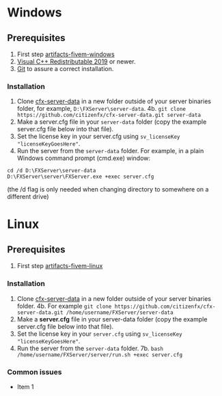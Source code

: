 # Windows

## Prerequisites

1. First step [artifacts-fivem-windows](https://github.com/Mowayyy/artifacts-fivem-windows)
2. [Visual C++ Redistributable 2019](https://aka.ms/vs/16/release/VC_redist.x64.exe) or newer.
3. [Git](https://git-scm.com/download/win) to assure a correct installation.

### Installation

1. Clone [cfx-server-data](https://github.com/citizenfx/cfx-server-data) in a new folder outside of your server binaries folder, for example, `D:\FXServer\server-data`.
4b. `git clone https://github.com/citizenfx/cfx-server-data.git server-data`
2. Make a server.cfg file in your `server-data` folder (copy the example server.cfg file below into that file).
3. Set the license key in your server.cfg using `sv_licenseKey "licenseKeyGoesHere"`.
4. Run the server from the `server-data` folder. For example, in a plain Windows command prompt (cmd.exe) window:
```
cd /d D:\FXServer\server-data
D:\FXServer\server\FXServer.exe +exec server.cfg
```
(the /d flag is only needed when changing directory to somewhere on a different drive)

# Linux

## Prerequisites

1. First step [artifacts-fivem-linux](https://github.com/Mowayyy/artifacts-fivem-linux)

### Installation

1. Clone [cfx-server-data](https://github.com/citizenfx/cfx-server-data) in a new folder outside of your server binaries folder.
4b. For example `git clone https://github.com/citizenfx/cfx-server-data.git /home/username/FXServer/server-data`
2. Make a **server.cfg** file in your server-data folder (copy the example server.cfg file below into that file).
3. Set the license key in your `server.cfg` using `sv_licenseKey "licenseKeyGoesHere"`.
4. Run the server from the `server-data` folder.
7b. `bash /home/username/FXServer/server/run.sh +exec server.cfg`

### Common issues
* Item 1
